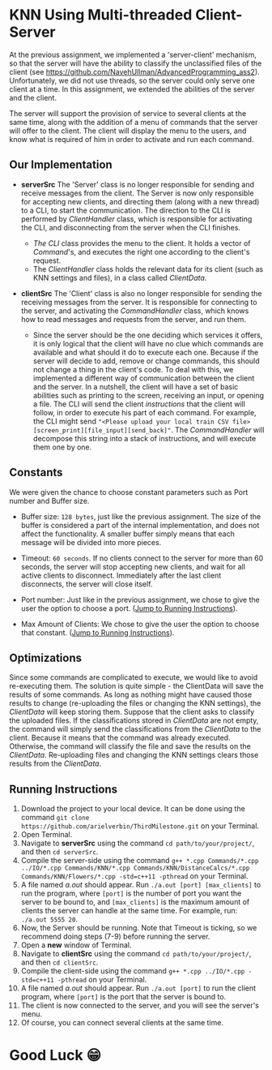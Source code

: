 # KNN Using Multi-threaded Client-Server
At the previous assignment, we implemented a 'server-client' mechanism, so that the server will have the ability to classify the unclassified files of the client (see https://github.com/NavehUllman/AdvancedProgramming_ass2). Unfortunately, we did not use threads, so the server could only serve one client at a time. In this assignment, we extended the abilities of the server and the client.

The server will support the provision of service to several clients at the same time, along with the addition of a menu of commands that the server will offer to the client. The client will display the menu to the users, and know what is required of him in order to activate and run each command.

## Our Implementation
* **serverSrc**
The 'Server' class is no longer responsible for sending and receive messages from the client. The Server is now only responsible for accepting new clients, and directing them (along with a new thread) to a CLI, to start the communication. The direction to the CLI is performed by *ClientHandler* class, which is responsible for activating the CLI, and disconnecting from the server when the CLI finishes.
  * *The CLI* class provides the menu to the client. It holds a vector of *Command*'s, and executes the right one according to the client's request.
  * The *ClientHandler* class holds the relevant data for its client (such as KNN settings and files), in a class called *ClientData*.

* **clientSrc**
The 'Client' class is also no longer responsible for sending the receiving messages from the server. It is responsible for connecting to the server, and activating the *CommandHandler* class, which knows how to read messages and requests from the server, and run them.
  * Since the server should be the one deciding which services it offers, it is only logical that the client will have no clue which commands are available and what should it do to execute each one. Because if the server will decide to add, remove or change commands, this should not change a thing in the client's code. To deal with this, we implemented a different way of communication between the client and the server. In a nutshell, the client will have a set of basic abilities such as printing to the screen, receiving an input, or opening a file. The CLI will send the client *instructions* that the client will follow, in order to execute his part of each command. For example, the CLI might send `"<Please upload your local train CSV file>[screen_print][file_input][send_back]"`. The *CommandHandler* will decompose this string into a stack of instructions, and will execute them one by one.
 
 ## Constants
We were given the chance to choose constant parameters such as Port number and Buffer size.

* Buffer size: `128 bytes`, just like the previous assignment. The size of the buffer is considered a part of the internal implementation, and does not affect the functionality. A smaller buffer simply means that each message will be divided into more pieces.

* Timeout: `60 seconds`. If no clients connect to the server for more than 60 seconds, the server will stop accepting new clients, and wait for all active clients to disconnect. Immediately after the last client disconnects, the server will close itself.

* Port number: Just like in the previous assignment, we chose to give the user the option to choose a port. ([Jump to Running Instructions](#running-instructions)).

* Max Amount of Clients: We chose to give the user the option to choose that constant. ([Jump to Running Instructions](#running-instructions)).

## Optimizations
Since some commands are complicated to execute, we would like to avoid re-executing them. The solution is quite simple - the ClientData will save the results of some commands. As long as nothing might have caused those results to change (re-uploading the files or changing the KNN settings), the *ClientData* will keep storing them. Suppose that the client asks to classify the uploaded files. If the classifications stored in *ClientData* are not empty, the command will simply send the classifications from the *ClientData* to the client.  Because it means that the command was already executed. Otherwise, the command will classify the file and save the results on the *ClientData*. Re-uploading files and changing the KNN settings clears those results from the *ClientData*.

## Running Instructions
1. Download the project to your local device. It can be done using the command `git clone https://github.com/arielverbin/ThirdMilestone.git` on your Terminal.
2. Open Terminal.
3. Navigate to **serverSrc** using the command `cd path/to/your/project/`, and then `cd serverSrc`.
4. Compile the server-side using the command `g++ *.cpp Commands/*.cpp ../IO/*.cpp Commands/KNN/*.cpp Commands/KNN/DistanceCalcs/*.cpp Commands/KNN/Flowers/*.cpp -std=c++11 -pthread` on your Terminal.
5. A file named *a.out* should appear. Run `./a.out [port] [max_clients]` to run the program, where `[port]` is the number of port you want the server to be bound to, and `[max_clients]` is the maximum amount of clients the server can handle at the same time. For example, run: `./a.out 5555 20`.
6. Now, the Server should be running. Note that Timeout is ticking, so we recommend doing steps (7-9) before running the server.
7. Open a **new** window of Terminal.
8. Navigate to **clientSrc** using the command `cd path/to/your/project/`, and then `cd clientSrc`.
9. Compile the client-side using the command `g++ *.cpp ../IO/*.cpp -std=c++11 -pthread` on your Terminal.
10. A file named *a.out* should appear. Run `./a.out [port]` to run the client program, where `[port]` is the port that the server is bound to.
12. The client is now connected to the server, and you will see the server's menu.
13. Of course, you can connect several clients at the same time.

# Good Luck 😁
